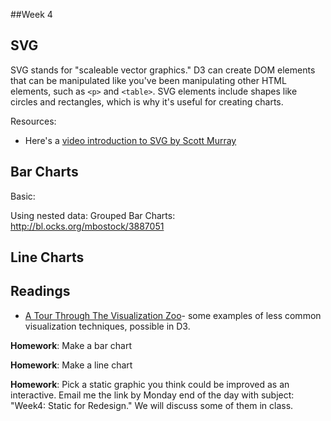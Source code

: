 ##Week 4


## SVG

SVG stands for "scaleable vector graphics."  D3 can create DOM elements that can be manipulated like you've been manipulating other HTML elements, such as `<p>` and `<table>`.  SVG elements include shapes like circles and rectangles, which is why it's useful for creating charts.

Resources:
* Here's a [video introduction to SVG by Scott Murray](https://www.youtube.com/watch?v=qwiRkXnbLtU&feature=youtu.be&list=PL0tDk-f4v1uhQn6iA8M-eGRzIX5Lqsm9F)



## Bar Charts


Basic:

Using nested data:
Grouped Bar Charts: http://bl.ocks.org/mbostock/3887051


## Line Charts




## Readings

* [A Tour Through The Visualization Zoo](http://queue.acm.org/detail.cfm?id=1805128)- some examples of less common visualization techniques, possible in D3.



**Homework**: Make a bar chart

**Homework**: Make a line chart

**Homework**: Pick a static graphic you think could be improved as an interactive.  Email me the link by Monday end of the day with subject: "Week4: Static for Redesign." We will discuss some of them in class.

